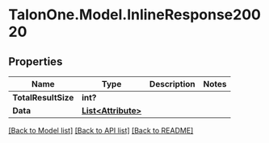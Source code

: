 # TalonOne.Model.InlineResponse20020
## Properties

Name | Type | Description | Notes
------------ | ------------- | ------------- | -------------
**TotalResultSize** | **int?** |  | 
**Data** | [**List&lt;Attribute&gt;**](Attribute.md) |  | 

[[Back to Model list]](../README.md#documentation-for-models) [[Back to API list]](../README.md#documentation-for-api-endpoints) [[Back to README]](../README.md)

